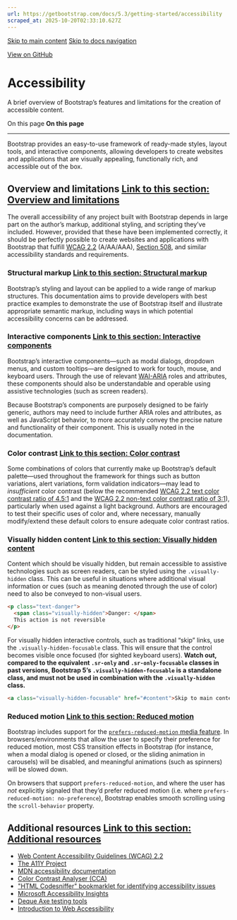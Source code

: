 ```yaml
---
url: https://getbootstrap.com/docs/5.3/getting-started/accessibility
scraped_at: 2025-10-20T02:33:10.627Z
---
```


[Skip to main content](https://getbootstrap.com/docs/5.3/getting-started/accessibility/#content) [Skip to docs navigation](https://getbootstrap.com/docs/5.3/getting-started/accessibility/#bd-docs-nav)

[View on GitHub](https://github.com/twbs/bootstrap/blob/v5.3.8/site/src/content/docs/getting-started/accessibility.mdx "View and edit this file on GitHub")

# Accessibility

A brief overview of Bootstrap’s features and limitations for the creation of accessible content.

On this page
**On this page**

* * *

Bootstrap provides an easy-to-use framework of ready-made styles, layout tools, and interactive components, allowing developers to create websites and applications that are visually appealing, functionally rich, and accessible out of the box.

## Overview and limitations [Link to this section: Overview and limitations](https://getbootstrap.com/docs/5.3/getting-started/accessibility/\#overview-and-limitations)

The overall accessibility of any project built with Bootstrap depends in large part on the author’s markup, additional styling, and scripting they’ve included. However, provided that these have been implemented correctly, it should be perfectly possible to create websites and applications with Bootstrap that fulfill [WCAG 2.2](https://www.w3.org/TR/WCAG/) (A/AA/AAA), [Section 508](https://www.section508.gov/), and similar accessibility standards and requirements.

### Structural markup [Link to this section: Structural markup](https://getbootstrap.com/docs/5.3/getting-started/accessibility/\#structural-markup)

Bootstrap’s styling and layout can be applied to a wide range of markup structures. This documentation aims to provide developers with best practice examples to demonstrate the use of Bootstrap itself and illustrate appropriate semantic markup, including ways in which potential accessibility concerns can be addressed.

### Interactive components [Link to this section: Interactive components](https://getbootstrap.com/docs/5.3/getting-started/accessibility/\#interactive-components)

Bootstrap’s interactive components—such as modal dialogs, dropdown menus, and custom tooltips—are designed to work for touch, mouse, and keyboard users. Through the use of relevant [WAI-ARIA](https://www.w3.org/WAI/standards-guidelines/aria/) roles and attributes, these components should also be understandable and operable using assistive technologies (such as screen readers).

Because Bootstrap’s components are purposely designed to be fairly generic, authors may need to include further ARIA roles and attributes, as well as JavaScript behavior, to more accurately convey the precise nature and functionality of their component. This is usually noted in the documentation.

### Color contrast [Link to this section: Color contrast](https://getbootstrap.com/docs/5.3/getting-started/accessibility/\#color-contrast)

Some combinations of colors that currently make up Bootstrap’s default palette—used throughout the framework for things such as button variations, alert variations, form validation indicators—may lead to _insufficient_ color contrast (below the recommended [WCAG 2.2 text color contrast ratio of 4.5:1](https://www.w3.org/TR/WCAG/#contrast-minimum) and the [WCAG 2.2 non-text color contrast ratio of 3:1](https://www.w3.org/TR/WCAG/#non-text-contrast)), particularly when used against a light background. Authors are encouraged to test their specific uses of color and, where necessary, manually modify/extend these default colors to ensure adequate color contrast ratios.

### Visually hidden content [Link to this section: Visually hidden content](https://getbootstrap.com/docs/5.3/getting-started/accessibility/\#visually-hidden-content)

Content which should be visually hidden, but remain accessible to assistive technologies such as screen readers, can be styled using the `.visually-hidden` class. This can be useful in situations where additional visual information or cues (such as meaning denoted through the use of color) need to also be conveyed to non-visual users.

```html
<p class="text-danger">
  <span class="visually-hidden">Danger: </span>
  This action is not reversible
</p>

```

For visually hidden interactive controls, such as traditional “skip” links, use the `.visually-hidden-focusable` class. This will ensure that the control becomes visible once focused (for sighted keyboard users). **Watch out, compared to the equivalent `.sr-only` and `.sr-only-focusable` classes in past versions, Bootstrap 5’s `.visually-hidden-focusable` is a standalone class, and must not be used in combination with the `.visually-hidden` class.**

```html
<a class="visually-hidden-focusable" href="#content">Skip to main content</a>

```

### Reduced motion [Link to this section: Reduced motion](https://getbootstrap.com/docs/5.3/getting-started/accessibility/\#reduced-motion)

Bootstrap includes support for the [`prefers-reduced-motion` media feature](https://www.w3.org/TR/mediaqueries-5/#prefers-reduced-motion). In browsers/environments that allow the user to specify their preference for reduced motion, most CSS transition effects in Bootstrap (for instance, when a modal dialog is opened or closed, or the sliding animation in carousels) will be disabled, and meaningful animations (such as spinners) will be slowed down.

On browsers that support `prefers-reduced-motion`, and where the user has _not_ explicitly signaled that they’d prefer reduced motion (i.e. where `prefers-reduced-motion: no-preference`), Bootstrap enables smooth scrolling using the `scroll-behavior` property.

## Additional resources [Link to this section: Additional resources](https://getbootstrap.com/docs/5.3/getting-started/accessibility/\#additional-resources)

- [Web Content Accessibility Guidelines (WCAG) 2.2](https://www.w3.org/TR/WCAG/)
- [The A11Y Project](https://www.a11yproject.com/)
- [MDN accessibility documentation](https://developer.mozilla.org/en-US/docs/Web/Accessibility)
- [Color Contrast Analyser (CCA)](https://www.tpgi.com/color-contrast-checker/)
- ["HTML Codesniffer" bookmarklet for identifying accessibility issues](https://github.com/squizlabs/HTML_CodeSniffer)
- [Microsoft Accessibility Insights](https://accessibilityinsights.io/)
- [Deque Axe testing tools](https://www.deque.com/axe/)
- [Introduction to Web Accessibility](https://www.w3.org/WAI/fundamentals/accessibility-intro/)